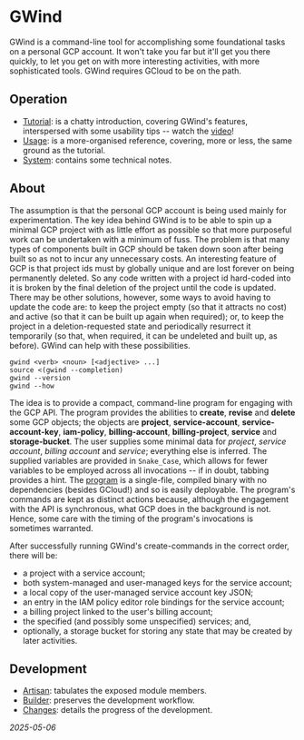 


# GWind
GWind is a command-line tool for accomplishing some foundational tasks on a personal GCP account.  It won't take you far but it'll get you there quickly, to let you get on with more interesting activities, with more sophisticated tools.  GWind requires GCloud to be on the path.


## Operation
* [Tutorial](tutorial.md): is a chatty introduction, covering GWind's features, interspersed with some usability tips -- watch the [video](https://rik-howard.info/video/gwind-tutorial.mp4)!
* [Usage](usage.md): is a more-organised reference, covering, more or less, the same ground as the tutorial.
* [System](system.md): contains some technical notes.


## About
The assumption is that the personal GCP account is being used mainly for experimentation.  The key idea behind GWind is to be able to spin up a minimal GCP project with as little effort as possible so that more purposeful work can be undertaken with a minimum of fuss.  The problem is that many types of components built in GCP should be taken down soon after being built so as not to incur any unnecessary costs.  An interesting feature of GCP is that project ids must by globally unique and are lost forever on being permanently deleted.  So any code written with a project id hard-coded into it is broken by the final deletion of the project until the code is updated.  There may be other solutions, however, some ways to avoid having to update the code are: to keep the project empty (so that it attracts no cost) and active (so that it can be built up again when required); or, to keep the project in a deletion-requested state and periodically resurrect it temporarily (so that, when required, it can be undeleted and built up, as before).  GWind can help with these possibilities.
```
gwind <verb> <noun> [<adjective> ...]
source <(gwind --completion)
gwind --version
gwind --how
```
The idea is to provide a compact, command-line program for engaging with the GCP API.  The program provides the abilities to **create**, **revise** and **delete** some GCP objects; the objects are **project**, **service-account**, **service-account-key**, **iam-policy**, **billing-account**, **billing-project**, **service** and **storage-bucket**.  The user supplies some minimal data for _project_, _service account_, _billing account_ and _service_; everything else is inferred.  The supplied variables are provided in `Snake_Case`, which allows for fewer variables to be employed across all invocations -- if in doubt, tabbing provides a hint.  The [program](https://github.com/rik-routine/gwind/releases/latest) is a single-file, compiled binary with no dependencies (besides GCloud!) and so is easily deployable.  The program's commands are kept as distinct actions because, although the engagement with the API is synchronous, what GCP does in the background is not.  Hence, some care with the timing of the program's invocations is sometimes warranted.

After successfully running GWind's create-commands in the correct order, there will be:
* a project with a service account;
* both system-managed and user-managed keys for the service account;
* a local copy of the user-managed service account key JSON;
* an entry in the IAM policy editor role bindings for the service account;
* a billing project linked to the user's billing account;
* the specified (and possibly some unspecified) services; and,
* optionally, a storage bucket for storing any state that may be created by later activities.


## Development
* [Artisan](artisan.md): tabulates the exposed module members.
* [Builder](builder.md): preserves the development workflow.
* [Changes](changes.md): details the progress of the development.

*2025-05-06*
